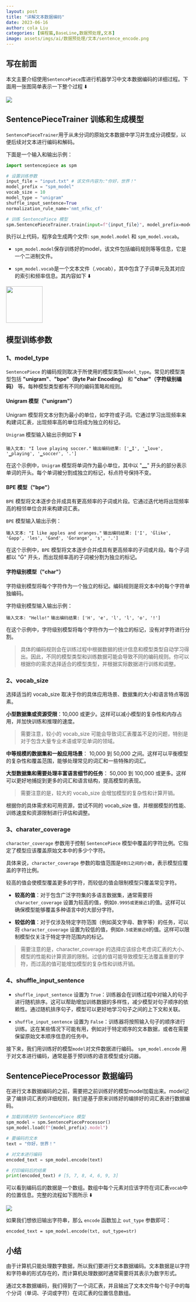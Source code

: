 ```yaml
---
layout: post
title: "详解文本数据编码"
date: 2023-06-16
author: cola Liu
categories: [编程篇,BaseLine,数据预处理,文本]
image: assets/imgs/ai/数据预处理/文本/sentence_encode.png
---
```


## 写在前面
本文主要介绍使用`SentencePiece`库进行机器学习中文本数据编码的详细过程。下面用一张图简单表示一下整个过程 ⬇️

<img src="/assets/imgs/ai/数据预处理/文本/sentence_encode.png" />

## SentencePieceTrainer 训练和生成模型
`SentencePieceTrainer`用于从未分词的原始文本数据中学习并生成分词模型，以便后续对文本进行编码和解码。


下面是一个输入和输出示例：

```python
import sentencepiece as spm

# 设置训练参数
input_file = "input.txt" # 该文件内容为:"你好，世界！"
model_prefix = "spm_model"
vocab_size = 10
model_type = "unigram"
shuffle_input_sentence=True
normalization_rule_name='nmt_nfkc_cf'

# 训练 SentencePiece 模型
spm.SentencePieceTrainer.train(input=f"{input_file}", model_prefix=model_prefix, vocab_size=vocab_size, model_type=model_type,shuffle_input_sentence=shuffle_input_sentence, normalization_rule_name=normalization_rule_name)

```
执行以上代码，程序会生成两个文件: `spm_model.model` 和 `spm_model.vocab`。
- `spm_model.model`保存训练好的model，该文件包括编码规则等等信息，它是一个二进制文件。

- `spm_model.vocab`是一个文本文件（.vocab），其中包含了子词单元及其对应的索引和频率信息。其内容如下 ⬇️

<img src="/assets/imgs/ai/数据预处理/文本/vocab.png" width="100"/>

## 模型训练参数

### 1、model_type
`SentencePiece` 的编码规则取决于所使用的模型类型`model_type`。常见的模型类型包括 **"unigram"**、**"bpe"（Byte Pair Encoding）** 和 **"char"（字符级别编码）** 等。每种模型类型都有不同的编码策略和规则。

#### Unigram 模型（"unigram"）
Unigram 模型将文本分割为最小的单位，如字符或子词。它通过学习出现频率来构建词汇表，出现频率高的单位将成为独立的标记。

`Unigram` 模型输入输出示例如下 ⬇️

`输入文本: "I love playing soccer."`
`输出编码结果: ['▁I', '▁love', '▁playing', '▁soccer', '.']`

在这个示例中，`Unigram` 模型将单词作为最小单位，其中以 "▁" 开头的部分表示单词的开头。每个单词被分割成独立的标记，标点符号保持不变。

#### BPE 模型（"bpe"）
`BPE` 模型将文本逐步合并成具有更高频率的子词或片段。它通过迭代地将出现频率高的相邻单位合并来构建词汇表。

`BPE` 模型输入输出示例：

`输入文本: "I like apples and oranges."`
`输出编码结果: ['I', 'Ġlike', 'Ġapp', 'les', 'Ġand', 'Ġorange', 's', '.']`

在这个示例中，`BPE` 模型将文本逐步合并成具有更高频率的子词或片段。每个子词都以 "Ġ" 开头，而出现频率高的子词被分割为独立的标记。

#### 字符级别模型（"char"）

字符级别模型将每个字符作为一个独立的标记。编码规则是将文本中的每个字符单独编码。

字符级别模型输入输出示例：

`输入文本: "Hello!"`
`输出编码结果: ['H', 'e', 'l', 'l', 'o', '!']`

在这个示例中，字符级别模型将每个字符作为一个独立的标记，没有对字符进行分割。


> 具体的编码规则会在训练过程中根据数据的统计信息和模型类型自动学习得出。因此，不同的模型类型和训练数据可能会导致不同的编码规则。你可以根据你的需求选择适合的模型类型，并根据实际数据进行训练和调整。


### 2、vocab_size

选择适当的 vocab_size 取决于你的具体应用场景、数据集的大小和语言特点等因素。

**小型数据集或资源受限**：10,000 或更少。这样可以减小模型的复杂性和内存占用，并加快训练和推理的速度。

> 需要注意，较小的 vocab_size 可能会导致词汇表覆盖不足的问题，特别是对于包含大量专业术语或罕见单词的领域。

**中等规模的数据集和一般应用场景**： 10,000 到 50,000 之间。这样可以平衡模型的复杂性和覆盖范围，能够处理常见的词汇和一些特殊的词汇。

**大型数据集和需要处理丰富语言细节的任务**： 50,000 到 100,000 或更多。这样可以更好地捕捉到更多的词汇和语言结构，提高模型的表现。

> 需要注意的是，较大的 vocab_size 会增加模型的复杂性和计算开销。

根据你的具体需求和可用资源，尝试不同的 vocab_size 值，并根据模型的性能、训练速度和资源限制进行评估和调整。


### 3、charater_coverage

`character_coverage` 参数用于控制 `SentencePiece` 模型中覆盖的字符比例。它指定了模型应该覆盖原始文本中的多少个字符。

具体来说，`character_coverage` 参数的取值范围是`0到1之间的小数`，表示模型应覆盖的字符比例。

较高的值会使模型覆盖更多的字符，而较低的值会限制模型只覆盖常见字符。

- **较高的值**：对于包含广泛字符集的多语言数据集，通常需要将 `character_coverage` 设置为较高的值，例如`0.9995或更接近1`的值。这样可以确保模型能够覆盖多种语言中的大部分字符。

- **较低的值**：对于仅涉及特定字符范围（例如英文字母、数字等）的任务，可以将 `character_coverage` 设置为较低的值，例如`0.5或更接近0`的值。这样可以限制模型仅关注于特定字符范围内的标记。

> 需要注意的是，character_coverage 的选择应该综合考虑词汇表的大小、模型的性能和计算资源的限制。过低的值可能导致模型无法覆盖重要的字符，而过高的值可能增加模型的复杂性和训练开销。

### 4、shuffle_input_sentence


- `shuffle_input_sentence` 设置为 `True`：训练器会在训练过程中对输入的句子进行随机排序。这可以帮助增加训练数据的多样性，减少模型对句子顺序的依赖性。通过随机排序句子，模型可以更好地学习句子之间的上下文和关联。

- `shuffle_input_sentence` 设置为 `False`：训练器将按照输入句子的顺序进行训练。这在某些情况下可能有用，例如对于特定顺序的文本数据，或者在需要保留原始文本顺序信息的任务中。



接下来，我们用训练好的模型`model`对文件数据进行编码。 `spm_model.encode` 用于对文本进行编码，通常是基于预训练的语言模型或分词器。

## SentencePieceProcessor 数据编码

在进行文本数据编码的之前，需要把之前训练好的模型model加载出来。model记录了编排词汇表的详细规则，我们是基于原来训练好的编排好的词汇表进行数据编码。

```python
# 加载训练好的 SentencePiece 模型
spm_model = spm.SentencePieceProcessor()
spm_model.load(f"{model_prefix}.model")

# 要编码的文本
text = "你好，世界！"

# 对文本进行编码
encoded_text = spm_model.encode(text)

# 打印编码后的结果
print(encoded_text) # [5, 7, 8, 4, 6, 9, 3]
```
可以看到编码后的数据是一个数组。数组中每个元素对应该字符在词汇表`vocab`中的位置信息。完整的流程如下图所示 ⬇️

<img src="/assets/imgs/ai/数据预处理/文本/sentence_encode_more.png" />

如果我们想依旧输出字符串，那么 `encode` 函数加上 `out_type` 参数即可：
```
encoded_text = spm_model.encode(txt, out_type=str)
```


## 小结

由于计算机只能处理数字数据，所以我们要进行文本数据编码。文本数据是以字符和字符串的形式存在的，而计算机处理数据时通常需要将其表示为数字形式。

通过文本数据编码，我们得到了一个词汇表，并且输出了文本文件每个句子中的每个分词（单词、子词或字符）在词汇表的位置信息数组。



